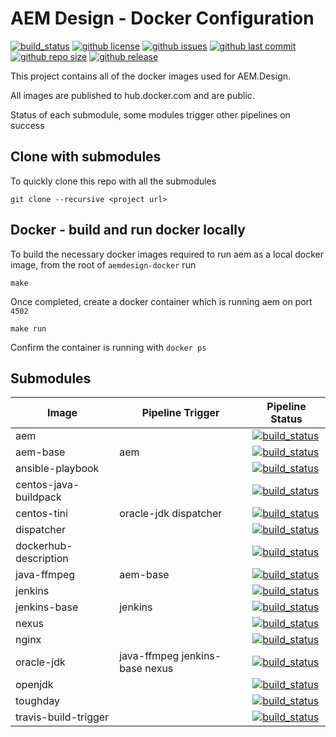 AEM Design - Docker Configuration
=================================

[![build_status](https://travis-ci.org/aem-design/aemdesign-docker.svg?branch=master)](https://travis-ci.org/aem-design/aemdesign-docker) 
[![github license](https://img.shields.io/github/license/aem-design/aemdesign-docker)](https://github.com/aem-design/aemdesign-docker) 
[![github issues](https://img.shields.io/github/issues/aem-design/aemdesign-docker)](https://github.com/aem-design/aemdesign-docker) 
[![github last commit](https://img.shields.io/github/last-commit/aem-design/aemdesign-docker)](https://github.com/aem-design/aemdesign-docker) 
[![github repo size](https://img.shields.io/github/repo-size/aem-design/aemdesign-docker)](https://github.com/aem-design/aemdesign-docker) 
[![github release](https://img.shields.io/github/release/aem-design/aemdesign-docker)](https://github.com/aem-design/aemdesign-docker)


This project contains all of the docker images used for AEM.Design.

All images are published to hub.docker.com and are public.

Status of each submodule, some modules trigger other pipelines on success

## Clone with submodules
To quickly clone this repo with all the submodules
```
git clone --recursive <project url>
```

## Docker - build and run docker locally
To build the necessary docker images required to run aem as a local docker image, from the root of `aemdesign-docker` run

```make```

Once completed, create a docker container which is running aem on port `4502`

```make run```

Confirm the container is running with `docker ps`

## Submodules



| Image                     | Pipeline Trigger  | Pipeline Status         |
|---------------------------|-------------------|-------------------------|
| aem                       |                   | [![build_status](https://travis-ci.org/aem-design/docker-aem.svg?branch=master)](https://travis-ci.org/aem-design/docker-aem) |
| aem-base                  | aem               | [![build_status](https://travis-ci.org/aem-design/docker-aem-base.svg?branch=master)](https://travis-ci.org/aem-design/docker-aem-base)  |
| ansible-playbook          |                   | [![build_status](https://travis-ci.org/aem-design/docker-ansible-playbook.svg?branch=master)](https://travis-ci.org/aem-design/docker-ansible-playbook)  |
| centos-java-buildpack     |                   | [![build_status](https://travis-ci.org/aem-design/docker-centos-java-buildpack.svg?branch=master)](https://travis-ci.org/aem-design/docker-centos-java-buildpack)  |
| centos-tini               | oracle-jdk dispatcher | [![build_status](https://travis-ci.org/aem-design/docker-centos-tini.svg?branch=master)](https://travis-ci.org/aem-design/docker-centos-tini)  |
| dispatcher                |                   | [![build_status](https://travis-ci.org/aem-design/docker-dispatcher.svg?branch=master)](https://travis-ci.org/aem-design/docker-dispatcher)  |
| dockerhub-description     |                   | [![build_status](https://travis-ci.org/aem-design/docker-dockerhub-description.svg?branch=master)](https://travis-ci.org/aem-design/docker-dockerhub-description)  |
| java-ffmpeg               | aem-base          | [![build_status](https://travis-ci.org/aem-design/docker-java-ffmpeg.svg?branch=master)](https://travis-ci.org/aem-design/docker-java-ffmpeg)  |
| jenkins                   |                   | [![build_status](https://travis-ci.org/aem-design/docker-jenkins.svg?branch=master)](https://travis-ci.org/aem-design/docker-jenkins)  |
| jenkins-base              | jenkins           | [![build_status](https://travis-ci.org/aem-design/docker-jenkins-base.svg?branch=master)](https://travis-ci.org/aem-design/docker-jenkins-base)  |
| nexus                     |                   | [![build_status](https://travis-ci.org/aem-design/docker-nexus.svg?branch=master)](https://travis-ci.org/aem-design/docker-nexus)  |
| nginx                |  | [![build_status](https://travis-ci.org/aem-design/docker-nginx.svg?branch=master)](https://travis-ci.org/aem-design/docker-nginx)  |
| oracle-jdk                | java-ffmpeg jenkins-base nexus | [![build_status](https://travis-ci.org/aem-design/docker-oracle-jdk.svg?branch=master)](https://travis-ci.org/aem-design/docker-oracle-jdk)  |
| openjdk                |  | [![build_status](https://travis-ci.org/aem-design/docker-openjdk.svg?branch=master)](https://travis-ci.org/aem-design/docker-openjdk)  |
| toughday                |  | [![build_status](https://github.com/aem-design/docker-toughday/workflows/ci/badge.svg)](https://github.com/aem-design/docker-toughday/actions?workflow=ci)  |
| travis-build-trigger                |  | [![build_status](https://travis-ci.org/aem-design/docker-travis-build-trigger.svg?branch=master)](https://travis-ci.org/aem-design/docker-travis-build-trigger)  |
